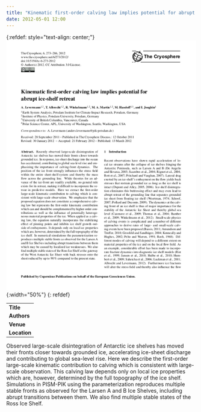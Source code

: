 ```yaml
---
title: "Kinematic first-order calving law implies potential for abrupt ice-shelf retreat"
date: 2012-05-01 12:00
---
```


{:refdef: style="text-align: center;"}
![](/img/applications/levermannetal2012.png){:width="50%"}
{: refdef}


||
|-
| **Title** | [Kinematic first-order calving law implies potential for abrupt ice-shelf retreat](http://www.the-cryosphere.net/6/273/2012/tc-6-273-2012.pdf) |
| **Authors** |  [Anders Levermann and others](http://www.pik-potsdam.de/~anders/)  |
| **Venue** | [The Cryosphere](http://www.the-cryosphere.net/6/273/2012/tc-6-273-2012.html) |
| **Location** | Antarctic ice shelves |

Observed large-scale disintegration of Antarctic ice shelves has moved their fronts closer towards grounded ice, accelerating ice-sheet discharge and contributing to global sea-level rise. Here we describe the first-order large-scale kinematic contribution to calving which is consistent with large-scale observation. This calving law depends only on local ice properties which are, however, determined by the full topography of the ice shelf. Simulations in PISM-PIK using the parameterization reproduces multiple stable fronts as observed for the Larsen A and B Ice Shelves, including abrupt transitions between them. We also find multiple stable states of the Ross Ice Shelf.

